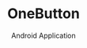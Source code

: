 ---
layout:	post
title:	OneButton
subtitle: Android Application
category: project
image: onebutton.jpg
tags: appsDevelopment
---